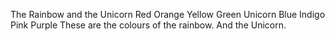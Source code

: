 The Rainbow and the Unicorn
Red
Orange
Yellow
Green
Unicorn
Blue
Indigo
Pink
Purple
These are the colours of the rainbow. 
And the Unicorn.
